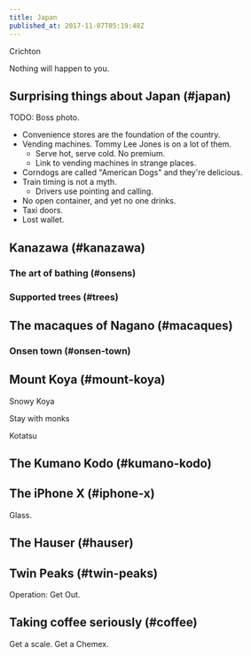 ```yaml
---
title: Japan
published_at: 2017-11-07T05:19:48Z
---
```


Crichton

Nothing will happen to you.

## Surprising things about Japan (#japan)

TODO: Boss photo.

* Convenience stores are the foundation of the country.
* Vending machines. Tommy Lee Jones is on a lot of them.
    * Serve hot, serve cold. No premium.
    * Link to vending machines in strange places.
* Corndogs are called "American Dogs" and they're delicious.
* Train timing is not a myth.
    * Drivers use pointing and calling.
* No open container, and yet no one drinks.
* Taxi doors.
* Lost wallet.

## Kanazawa (#kanazawa)

### The art of bathing (#onsens)

### Supported trees (#trees)

## The macaques of Nagano (#macaques)

### Onsen town (#onsen-town)

## Mount Koya (#mount-koya)

Snowy Koya

Stay with monks

Kotatsu

## The Kumano Kodo (#kumano-kodo)

## The iPhone X (#iphone-x)

Glass.

## The Hauser (#hauser)

## Twin Peaks (#twin-peaks)

Operation: Get Out.

## Taking coffee seriously (#coffee)

Get a scale. Get a Chemex.

